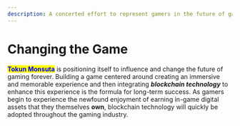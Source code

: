 ```yaml
---
description: A concerted effort to represent gamers in the future of gaming
---
```


# Changing the Game

<mark style="color:blue;">**Tokun Monsuta**</mark> is positioning itself to influence and change the future of gaming forever. Building a game centered around creating an immersive and memorable experience and then integrating _**blockchain technology**_ to enhance this experience is the formula for long-term success. As gamers begin to experience the newfound enjoyment of earning in-game digital assets that they themselves **own**, blockchain technology will quickly be adopted throughout the gaming industry.
